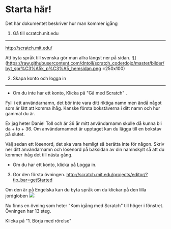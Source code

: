 Starta här!
===========

Det här dokumentet beskriver hur man kommer igång

1. Gå till scratch.mit.edu
--------------------------
http://scratch.mit.edu/

Att byta språk till svenska gör man allra längst ner på sidan.
![](https://raw.githubusercontent.com/dntoll/scratch_coderdojo/master/bilder/byt_spr%C3%A5k_p%C3%A5_hemsidan.png =250x100)

2. Skapa konto och logga in
---------------------------

 * Om du inte har ett konto, Klicka på "Gå med Scratch" .

Fyll i ett användarnamn, det bör inte vara ditt riktiga namn men ändå något som är lätt att komma ihåg.
Kanske första bokstäverna i ditt namn och hur gammal du är.

Ex jag heter Daniel Toll och är 36 år mitt användarnamn skulle då kunna bli da + to + 36.
Om användarnamnet är upptaget kan du lägga till en bokstav på slutet.

Välj sedan ett lösenord, det ska vara hemligt så berätta inte för någon. Skriv ner ditt användarnamn och lösenord på baksidan av din namnskylt så att du kommer ihåg det till nästa gång.

 * Om du har ett konto, klicka på Logga in.
 
3. Gör den första övningen.
http://scratch.mit.edu/projects/editor/?tip_bar=getStarted

Om den är på Engelska kan du byta språk om du klickar på den lilla jordgloben
![](https://raw.githubusercontent.com/dntoll/scratch_coderdojo/master/bilder/byt_spr%C3%A5k_i_scratch.png)

Nu finns en övning som heter "Kom igång med Scratch" till höger i fönstret. Övningen har 13 steg.

Klicka på "1. Börja med rörelse"
